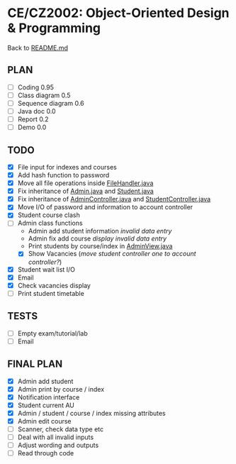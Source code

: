 # CE/CZ2002: Object-Oriented Design & Programming
  
Back to [README.md](README.md)

## PLAN
- [ ] Coding 0.95
- [ ] Class diagram 0.5
- [ ] Sequence diagram 0.6
- [ ] Java doc 0.0
- [ ] Report 0.2
- [ ] Demo 0.0

## TODO
- [x] File input for indexes and courses
- [x] Add hash function to password
- [x] Move all file operations inside [FileHandler.java](source/FileHandler.java)
- [x] Fix inheritance of [Admin.java](source/Admin.java) and [Student.java](source/Student.java)
- [x] Fix inheritance of [AdminController.java](source/AdminController.java) and 
[StudentController.java](source/StudentController.java)
- [x] Move I/O of password and information to account controller
- [x] Student course clash
- [ ] Admin class functions
  - Admin add student information _invalid data entry_
  - Admin fix add course _display_ _invalid data entry_
  - Print students by course/index in [AdminView.java](source/AdminView.java)
  - [x] Show Vacancies (_move student controller one to account controller?_)
- [x] Student wait list I/O
- [x] Email
- [x] Check vacancies display
- [ ] Print student timetable

## TESTS
- [ ] Empty exam/tutorial/lab
- [ ] Email

## FINAL PLAN
- [x] Admin add student
- [x] Admin print by course / index
- [x] Notification interface
- [x] Student current AU
- [x] Admin / student / course / index missing attributes
- [x] Admin edit course
- [ ] Scanner, check data type etc
- [ ] Deal with all invalid inputs
- [ ] Adjust wording and outputs
- [ ] Read through code
